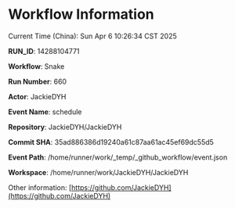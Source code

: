 # Workflow Information

Current Time (China): Sun Apr  6 10:26:34 CST 2025  

**RUN_ID**: 14288104771  

**Workflow**: Snake  

**Run Number**: 660  

**Actor**: JackieDYH  

**Event Name**: schedule  

**Repository**: JackieDYH/JackieDYH  

**Commit SHA**: 35ad886386d19240a61c87aa61ac45ef69dc55d5  

**Event Path**: /home/runner/work/_temp/_github_workflow/event.json  

**Workspace**: /home/runner/work/JackieDYH/JackieDYH  

Other information: [https://github.com/JackieDYH](https://github.com/JackieDYH)

